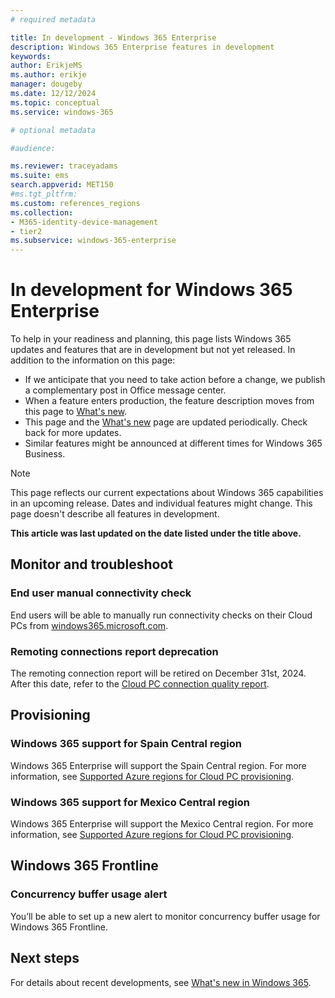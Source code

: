 ```yaml
---
# required metadata

title: In development - Windows 365 Enterprise
description: Windows 365 Enterprise features in development
keywords:
author: ErikjeMS
ms.author: erikje
manager: dougeby
ms.date: 12/12/2024
ms.topic: conceptual
ms.service: windows-365

# optional metadata

#audience:

ms.reviewer: traceyadams
ms.suite: ems
search.appverid: MET150
#ms.tgt_pltfrm:
ms.custom: references_regions
ms.collection:
- M365-identity-device-management
- tier2
ms.subservice: windows-365-enterprise
---
```


# In development for Windows 365 Enterprise

To help in your readiness and planning, this page lists Windows 365 updates and features that are in development but not yet released. In addition to the information on this page:

- If we anticipate that you need to take action before a change, we publish a complementary post in Office message center.
- When a feature enters production, the feature description moves from this page to [What's new](whats-new.md).
- This page and the [What's new](whats-new.md) page are updated periodically. Check back for more updates.
- Similar features might be announced at different times for Windows 365 Business.

> [!NOTE]
> This page reflects our current expectations about Windows 365 capabilities in an upcoming release. Dates and individual features might change. This page doesn't describe all features in development.

**This article was last updated on the date listed under the title above.**

<!-- Common categories:  
## App management
## Device configuration
## Device provisioning
## Device management
## Intune apps
## Monitor and troubleshoot
## Role-based access control
## Security
## End-user experience

-->

<!-- ***********************************************-->
<!--## Device management-->

<!-- ***********************************************-->
<!--## Device security-->

<!--***********************************************-->
<!-- ## End user experience -->

<!-- ***********************************************-->
<!--## Miscellaneous
-->

<!-- ***********************************************-->
## Monitor and troubleshoot

### End user manual connectivity check<!--37679345 -->

End users will be able to manually run connectivity checks on their Cloud PCs from [windows365.microsoft.com](https://windows365.microsoft.com).

### Remoting connections report deprecation<!--52990648-->

The remoting connection report will be retired on December 31st, 2024. After this date, refer to the [Cloud PC connection quality report](report-cloud-pc-connection-quality.md).

<!-- ***********************************************-->
## Provisioning

### Windows 365 support for Spain Central region<!--54919607-->

Windows 365 Enterprise will support the Spain Central region. For more information, see [Supported Azure regions for Cloud PC provisioning](requirements.md?tabs=enterprise%2Cent#supported-azure-regions-for-cloud-pc-provisioning).

### Windows 365 support for Mexico Central region<!--54919656-->

Windows 365 Enterprise will support the Mexico Central region. For more information, see [Supported Azure regions for Cloud PC provisioning](requirements.md?tabs=enterprise%2Cent#supported-azure-regions-for-cloud-pc-provisioning).

<!-- ***********************************************-->
<!--## Security-->

<!-- ***********************************************
## Windows 365 app-->

<!-- ***********************************************-->
## Windows 365 Frontline

### Concurrency buffer usage alert<!--54902162-->

You’ll be able to set up a new alert to monitor concurrency buffer usage for Windows 365 Frontline.

## Next steps

For details about recent developments, see [What's new in Windows 365](whats-new.md).
